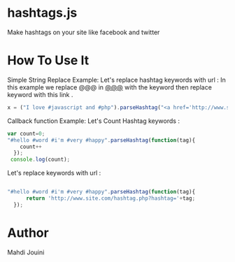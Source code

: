 # hashtags.js
Make hashtags on your site like facebook and twitter
# How To Use It
Simple String Replace Example:
Let's replace hashtag keywords with url :
In this example we replace @@@ in <a href='http://www.site.com/hashtag.php?hashtag=@@@'>@@@</a> with the keyword then 
replace keyword with this link .
```javascript
x = ("I love #javascript and #php").parseHashtag("<a href='http://www.site.com/hashtag.php?hashtag=@@@'>@@@</a>","@@@");
```
Callback function Example:
Let's Count Hashtag keywords :

```javascript
var count=0;
"#hello #word #i'm #very #happy".parseHashtag(function(tag){
    count++
  });
 console.log(count);
 ```
Let's replace keywords with url :

```javascript

"#hello #word #i'm #very #happy".parseHashtag(function(tag){
      return 'http://www.site.com/hashtag.php?hashtag='+tag;
  });

 ```
# Author
Mahdi Jouini
